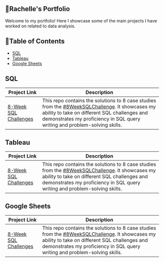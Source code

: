 ## 🌸Rachelle's Portfolio

Welcome to my portfolio! Here I showcase some of the main projects I have worked on related to data analysis.

## 🌸Table of Contents
  - [SQL](#sql)
  - [Tableau](#tableau)
  - [Google Sheets](#google-sheets)

## SQL

| Project Link | Description |
|---|---|
|[8-Week SQL Challenges](https://github.com/rnorman1996/8-Week-SQL-Challenges)| This repo contains the solutions to 8 case studies from the [#8WeekSQLChallenge](https://8weeksqlchallenge.com). It showcases my ability to take on different SQL challenges and demonstrates my proficiency in SQL query writing and problem-solving skills.

## Tableau

| Project Link | Description |
|---|---|
|[8-Week SQL Challenges](https://github.com/rnorman1996/8-Week-SQL-Challenges)| This repo contains the solutions to 8 case studies from the [#8WeekSQLChallenge](https://8weeksqlchallenge.com). It showcases my ability to take on different SQL challenges and demonstrates my proficiency in SQL query writing and problem-solving skills.

## Google Sheets

| Project Link | Description |
|---|---|
|[8-Week SQL Challenges](https://github.com/rnorman1996/8-Week-SQL-Challenges)| This repo contains the solutions to 8 case studies from the [#8WeekSQLChallenge](https://8weeksqlchallenge.com). It showcases my ability to take on different SQL challenges and demonstrates my proficiency in SQL query writing and problem-solving skills.
